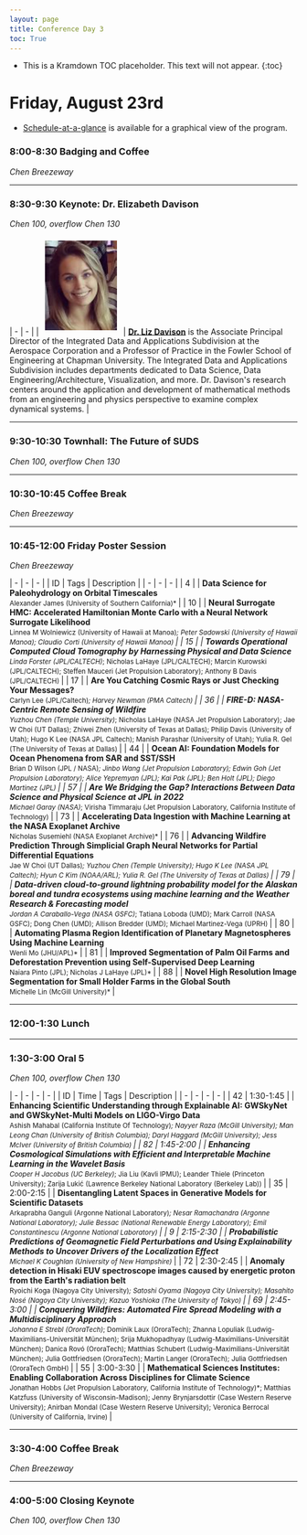 ```yaml
---
layout: page
title: Conference Day 3
toc: True
---
```


- This is a Kramdown TOC placeholder. This text will not appear.
{:toc}

# Friday, August 23rd

- [Schedule-at-a-glance](/program/glance.html) is available for a graphical view of the program.

### 8:00-8:30 Badging and Coffee
*Chen Breezeway*

---

### 8:30-9:30 Keynote: Dr. Elizabeth Davison
*Chen 100, overflow Chen 130*

| - | - |
| <img src="/assets/keynote/elizabeth-davison.png" alt="Elizabeth Davison" class="keynote"/> | [**Dr. Liz Davison**](https://www.chapman.edu/engineering/about/faculty/affiliate-faculty/elizabeth-davison.aspx) is the Associate Principal Director of the Integrated Data and Applications Subdivision at the Aerospace Corporation and a Professor of Practice in the Fowler School of Engineering at Chapman University. The Integrated Data and Applications Subdivision includes departments dedicated to Data Science, Data Engineering/Architecture, Visualization, and more. Dr. Davison's research centers around the application and development of mathematical methods from an engineering and physics perspective to examine complex dynamical systems. |

---

### 9:30-10:30 Townhall: The Future of SUDS
*Chen 100, overflow Chen 130*

---

### 10:30-10:45 Coffee Break
*Chen Breezeway*

---

### 10:45-12:00 Friday Poster Session
*Chen Breezeway*

| - | - | - | 
| ID  | Tags | Description |
| - | - | - |
| 4 | <poster-tag/> <es-tag/> | **Data Science for Paleohydrology on Orbital Timescales** <br> <small> Alexander James (University of Southern California)* </small> |
| 10 | <poster-tag/> <sp-tag/> | **Neural Surrogate HMC: Accelerated Hamiltonian Monte Carlo with a Neural Network Surrogate Likelihood** <br> <small> Linnea M Wolniewicz (University of Hawaii at Manoa)*; Peter Sadowski (University of Hawaii Manoa); Claudio Corti (University of Hawaii Manoa) </small> |
| 15 | <poster-tag/> <es-tag/> | **Towards Operational Computed Cloud Tomography by Harnessing Physical and Data Science** <br> <small> Linda Forster (JPL/CALTECH)*; Nicholas LaHaye (JPL/CALTECH); Marcin Kurowski (JPL/CALTECH); Steffen Mauceri (Jet Propulsion Laboratory); Anthony B Davis (JPL/CALTECH) </small> |
| 17 | <poster-tag/> <sp-tag/> | **Are You Catching Cosmic Rays or Just Checking Your Messages?** <br> <small> Carlyn Lee (JPL/Caltech)*; Harvey Newman (PMA Caltech) </small> |
| 36 | <poster-tag/> <es-tag/> | **FIRE-D: NASA-Centric Remote Sensing of Wildfire** <br> <small> Yuzhou Chen (Temple University)*; Nicholas LaHaye (NASA Jet Propulsion Laboratory); Jae W Choi (UT Dallas); Zhiwei Zhen (University of Texas at Dallas); Philip Davis (University of Utah); Hugo K Lee (NASA JPL Caltech); Manish Parashar (University of Utah); Yulia R. Gel (The University of Texas at Dallas) </small> |
| 44 | <poster-tag/> <es-tag/> | **Ocean AI:  Foundation Models for Ocean Phenomena from SAR and SST/SSH** <br> <small> Brian D Wilson (JPL / NASA)*; Jinbo Wang (Jet Propulsion Laboratory); Edwin Goh (Jet Propulsion Laboratory); Alice Yepremyan (JPL); Kai Pak (JPL); Ben Holt (JPL); Diego Martinez (JPL) </small> |
| 57 | <poster-tag/> <es-tag/> | **Are We Bridging the Gap? Interactions Between Data Science and Physical Science at JPL in 2022** <br> <small> Michael Garay (NASA)*; Virisha Timmaraju (Jet Propulsion Laboratory, California Institute of Technology) </small> |
| 73 | <poster-tag/> <ps-tag/> | **Accelerating Data Ingestion with Machine Learning at the NASA Exoplanet Archive** <br> <small> Nicholas Susemiehl (NASA Exoplanet Archive)* </small> |
| 76 | <poster-tag/> <es-tag/> | **Advancing Wildfire Prediction Through Simplicial Graph Neural Networks for Partial Differential Equations** <br> <small> Jae W Choi (UT Dallas)*; Yuzhou Chen (Temple University); Hugo K Lee (NASA JPL Caltech); Hyun C Kim (NOAA/ARL); Yulia R. Gel (The University of Texas at Dallas) </small> |
| 79 | <poster-tag/> <es-tag/> | **Data-driven cloud-to-ground lightning probability model for the Alaskan boreal and tundra ecosystems using machine learning and the Weather Research & Forecasting model** <br> <small> Jordan A Caraballo-Vega (NASA GSFC)*; Tatiana Loboda (UMD); Mark Carroll (NASA GSFC); Dong Chen (UMD); Allison Bredder (UMD); Michael Martinez-Vega (UPRH) </small> |
| 80 | <poster-tag/> <hp-tag/> | **Automating Plasma Region Identification of Planetary Magnetospheres Using Machine Learning** <br> <small> Wenli Mo (JHU/APL)* </small> |
| 81 | <poster-tag/> <es-tag/> | **Improved Segmentation of Palm Oil Farms and Deforestation Prevention using Self-Supervised Deep Learning** <br> <small> Naiara Pinto (JPL); Nicholas J LaHaye (JPL)* </small> |
| 88 | <poster-tag/> <es-tag/> | **Novel High Resolution Image Segmentation for Small Holder Farms in the Global South** <br> <small> Michelle Lin (McGill University)* </small> |

---

### 12:00-1:30 Lunch

---

### 1:30-3:00 Oral 5
*Chen 100, overflow Chen 130*

| - | - | - | - |
| ID  | Time | Tags | Description |
| - | - | - | - |
| 42 | 1:30-1:45 | <light-tag/> <poster-tag/> <a-tag/> | **Enhancing Scientific Understanding through Explainable AI: GWSkyNet and GWSkyNet-Multi Models on LIGO-Virgo Data** <br> <small> Ashish Mahabal (California Institute Of Technology)*; Nayyer Raza (McGill University); Man Leong Chan (University of British Columbia); Daryl Haggard (McGill University); Jess McIver (University of British Columbia) </small> |
| 82 | 1:45-2:00 | <light-tag/> <poster-tag/> <c-tag/> | **Enhancing Cosmological Simulations with Efficient and Interpretable Machine Learning in the Wavelet Basis** <br> <small> Cooper H Jacobus (UC Berkeley)*; Jia Liu (Kavli IPMU); Leander Thiele (Princeton University);  Zarija Lukić (Lawrence Berkeley National Laboratory (Berkeley Lab)) </small> |
| 35 | 2:00-2:15 | <light-tag/> <poster-tag/> <c-tag/> | **Disentangling Latent Spaces in Generative Models for Scientific Datasets** <br> <small> Arkaprabha Ganguli (Argonne National Laboratory)*; Nesar  Ramachandra (Argonne National Laboratory); Julie Bessac (National Renewable Energy Laboratory); Emil Constantinescu (Argonne National Laboratory) </small> |
| 9 | 2:15-2:30 | <light-tag/> <poster-tag/> <sp-tag/> | **Probabilistic Predictions of Geomagnetic Field Perturbations and Using Explainability Methods to Uncover Drivers of the Localization Effect** <br> <small> Michael K Coughlan (University of New Hampshire)* </small> |
| 72 | 2:30-2:45 | <light-tag/> <poster-tag/> <sp-tag/> | **Anomaly detection in Hisaki EUV spectroscope images caused by energetic proton from the Earth's radiation belt** <br> <small> Ryoichi Koga (Nagoya City University)*; Satoshi Oyama (Nagoya City University); Masahito Nosé (Nagoya City University); Kazuo Yoshioka (The University of Tokyo) </small> |
| 69 | 2:45-3:00 | <light-tag/> <poster-tag/> <es-tag/> | **Conquering Wildfires: Automated Fire Spread Modeling with a Multidisciplinary Approach** <br> <small> Johanna E Strebl (OroraTech)*; Dominik Laux (OroraTech); Zhanna Lopuliak (Ludwig-Maximilians-Universität München); Srija Mukhopadhyay (Ludwig-Maximilians-Universität München); Danica Rovó (OroraTech); Matthias Schubert (Ludwig-Maximilians-Universität München); Julia Gottfriedsen (OroraTech); Martin Langer (OroraTech); Julia Gottfriedsen (OroraTech GmbH) </small> |
| 55 | 3:00-3:30 | <cont-tag/> <poster-tag/> <es-tag/> | **Mathematical Sciences Institutes: Enabling Collaboration Across Disciplines for Climate Science** <br> <small> Jonathan Hobbs (Jet Propulsion Laboratory, California Institute of Technology)*; Matthias Katzfuss (University of Wisconsin-Madison); Jenny Brynjarsdottir (Case Western Reserve University); Anirban Mondal (Case Western Reserve University); Veronica Berrocal (University of California, Irvine) </small> |

---

### 3:30-4:00 Coffee Break
*Chen Breezeway*

---

### 4:00-5:00 Closing Keynote
*Chen 100, overflow Chen 130*

<style>
.keynote {
  width: 9em;
  padding: 0.5em;
}
</style>